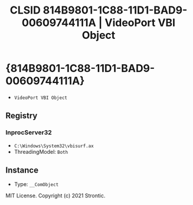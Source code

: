 ﻿---
title: "CLSID 814B9801-1C88-11D1-BAD9-00609744111A | VideoPort VBI Object"
excerpt: What is COM-Object CLSID 814B9801-1C88-11D1-BAD9-00609744111A?
---

# {814B9801-1C88-11D1-BAD9-00609744111A}

* `VideoPort VBI Object`

## Registry


### InprocServer32

* `C:\Windows\System32\vbisurf.ax`
* ThreadingModel: `Both`

## Instance

* Type: `__ComObject`

MIT License. Copyright (c) 2021 Strontic.


